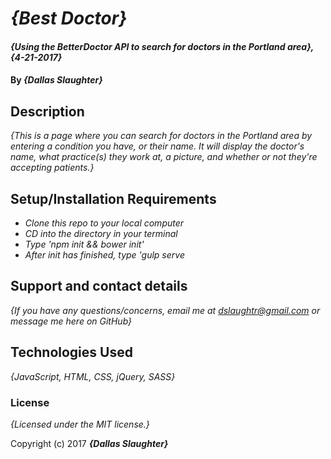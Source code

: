 # _{Best Doctor}_

#### _{Using the BetterDoctor API to search for doctors in the Portland area}, {4-21-2017}_

#### By _**{Dallas Slaughter}**_

## Description

_{This is a page where you can search for doctors in the Portland area by entering a condition you have, or their name. It will display the doctor's name, what practice(s) they work at, a picture, and whether or not they're accepting patients.}_

## Setup/Installation Requirements

* _Clone this repo to your local computer_
* _CD into the directory in your terminal_
* _Type 'npm init && bower init'_
* _After init has finished, type 'gulp serve_

## Support and contact details

_{If you have any questions/concerns, email me at dslaughtr@gmail.com or message me here on GitHub}_

## Technologies Used

_{JavaScript, HTML, CSS, jQuery, SASS}_

### License

*{Licensed under the MIT license.}*

Copyright (c) 2017 **_{Dallas Slaughter}_**
